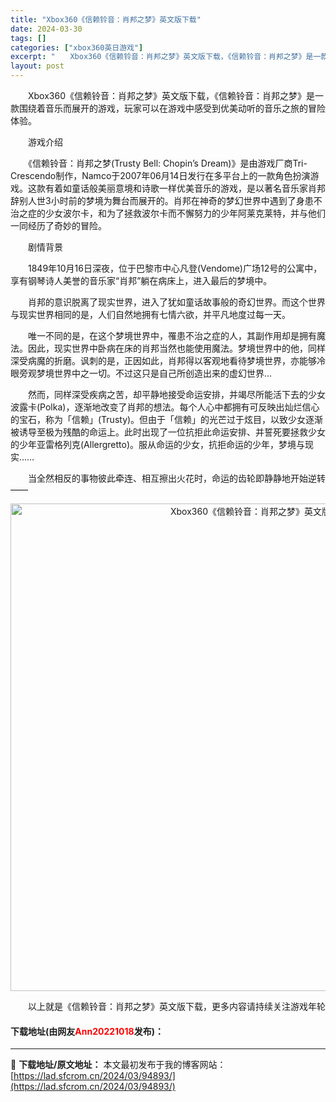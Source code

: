 ```yaml
---
title: "Xbox360《信赖铃音：肖邦之梦》英文版下载"
date: 2024-03-30
tags: []
categories: ["xbox360英日游戏"]
excerpt: "　　Xbox360《信赖铃音：肖邦之梦》英文版下载，《信赖铃音：肖邦之梦》是一款围绕着音乐而展开的游戏，玩家可以在游戏中感受到优美动听的音乐之旅的冒险体验。 　　游戏介绍 　　《信赖铃音：肖邦之梦(Trusty Bell: Chopin&rsquo;s Dream)》是由游戏厂商Tri-Cresce&hellip;"
layout: post
---
```


 <p>　　Xbox360《信赖铃音：肖邦之梦》英文版下载，《信赖铃音：肖邦之梦》是一款围绕着音乐而展开的游戏，玩家可以在游戏中感受到优美动听的音乐之旅的冒险体验。</p> <p>　　游戏介绍</p> <p>　　《信赖铃音：肖邦之梦(Trusty Bell: Chopin&rsquo;s Dream)》是由游戏厂商Tri-Crescendo制作，Namco于2007年06月14日发行在多平台上的一款角色扮演游戏。这款有着如童话般美丽意境和诗歌一样优美音乐的游戏，是以著名音乐家肖邦辞别人世3小时前的梦境为舞台而展开的。肖邦在神奇的梦幻世界中遇到了身患不治之症的少女波尔卡，和为了拯救波尔卡而不懈努力的少年阿莱克莱特，并与他们一同经历了奇妙的冒险。</p> <p>　　剧情背景</p> <p>　　1849年10月16日深夜，位于巴黎市中心凡登(Vendome)广场12号的公寓中，享有钢琴诗人美誉的音乐家&ldquo;肖邦&rdquo;躺在病床上，进入最后的梦境中。</p> <p>　　肖邦的意识脱离了现实世界，进入了犹如童话故事般的奇幻世界。而这个世界与现实世界相同的是，人们自然地拥有七情六欲，并平凡地度过每一天。</p> <p>　　唯一不同的是，在这个梦境世界中，罹患不治之症的人，其副作用却是拥有魔法。因此，现实世界中卧病在床的肖邦当然也能使用魔法。梦境世界中的他，同样深受病魔的折磨。讽刺的是，正因如此，肖邦得以客观地看待梦境世界，亦能够冷眼旁观梦境世界中之一切。不过这只是自己所创造出来的虚幻世界&hellip;</p> <p>　　然而，同样深受疾病之苦，却平静地接受命运安排，并竭尽所能活下去的少女波露卡(Polka)，逐渐地改变了肖邦的想法。每个人心中都拥有可反映出灿烂信心的宝石，称为「信赖」(Trusty)。但由于「信赖」的光芒过于炫目，以致少女逐渐被诱导至极为残酷的命运上。此时出现了一位抗拒此命运安排、并誓死要拯救少女的少年亚雷格列克(Allergretto)。服从命运的少女，抗拒命运的少年，梦境与现实&hellip;&hellip;</p> <p>　　当全然相反的事物彼此牵连、相互擦出火花时，命运的齿轮即静静地开始逆转――</p> <p align="center"><img align="" border="0" src="https://lad.sfcrom.cn/wp-content/uploads/2024/03/20240330_6607d3528a621.jpg" width="780" alt="Xbox360《信赖铃音：肖邦之梦》英文版下载" /></p> <p>　　以上就是《信赖铃音：肖邦之梦》英文版下载，更多内容请持续关注游戏年轮</p> <p><h4>下载地址(由网友<font color="red">Ann20221018</font>发布)：</h4></p> 

---
📖 **下载地址/原文地址：** 本文最初发布于我的博客网站：[https://lad.sfcrom.cn/2024/03/94893/](https://lad.sfcrom.cn/2024/03/94893/)
